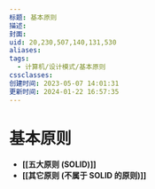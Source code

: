 ```yaml
---
标题: 基本原则
描述:
封面:
uid: 20,230,507,140,131,530
aliases:
tags:
  - 计算机/设计模式/基本原则
cssclasses:
创建时间: 2023-05-07 14:01:31
更新时间: 2024-01-22 16:57:35
---
```


# 基本原则

- **[[五大原则 (SOLID)]]**
- **[[其它原则 (不属于 SOLID 的原则)]]**